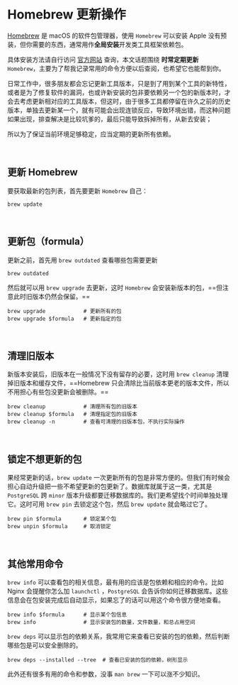 # Homebrew 更新操作

[Homebrew](https://brew.sh/index_zh-cn.html) 是 macOS 的软件包管理器，使用 `Homebrew` 可以安装 Apple 没有预装，但你需要的东西，通常用作**全局安装**开发类工具框架依赖包。

具体安装方法请自行访问 [官方网站](https://brew.sh/index_zh-cn.html) 查询，本文话题围绕 **时常定期更新** `Homebrew`，主要为了帮我记录常用的命令方便以后查阅，也希望它也能帮到你。

日常工作中，很多朋友都会忘记更新工具版本，只是到了用到某个工具的新特性，或者是为了修复软件的漏洞，也或许新安装的包非要依赖另一个包的新版本时，才会去考虑更新相对应的工具版本，但这时，由于很多工具都停留在许久之前的历史版本，单独去更新某一个，就有可能会出现连锁反应，导致环境出错，而这种问题如果出现，排查解决是比较坑爹的，最后只能导致拆掉所有，从新去安装；

所以为了保证当前环境足够稳定，应当定期的更新所有依赖。

<br/>

## 更新 Homebrew

要获取最新的包列表，首先要更新 `Homebrew` 自己：

```
brew update
```

<br/>

## 更新包（formula）

更新之前，首先用 `brew outdated` 查看哪些包需要更新

```
brew outdated
```

然后就可以用 `brew upgrade` 去更新，这时 `Homebrew` 会安装新版本的包，==但注意此时旧版本仍然会保留。==

```
brew upgrade            # 更新所有的包
brew upgrade $formula   # 更新指定的包
```

<br/>

## 清理旧版本

新版本安装后，旧版本在一般情况下没有留存的必要，这时用 `brew cleanup` 清理掉旧版本和缓存文件，==Homebrew 只会清除比当前版本更老的版本文件，所以不用担心有些包没更新会被删除。==

```
brew cleanup            # 清理所有包的旧版本
brew cleanup $formula   # 清理指定包的旧版本
brew cleanup -n         # 查看可清理的旧版本包，不执行实际操作
```

<br/>

## 锁定不想更新的包

果经常更新的话，`brew update` 一次更新所有的包是非常方便的。但我们有时候会担心自动升级把一些不希望更新的包更新了。数据库就属于这一类，尤其是 `PostgreSQL` 跨 `minor` 版本升级都要迁移数据库的。我们更希望找个时间单独处理它。这时可用 `brew pin` 去锁定这个包，然后 `brew update` 就会略过它了。

```
brew pin $formula       # 锁定某个包
brew unpin $formula     # 取消锁定
```

<br/>

## 其他常用命令

`brew info` 可以查看包的相关信息，最有用的应该是包依赖和相应的命令。比如 Nginx 会提醒你怎么加 `launchctl` ，`PostgreSQL` 会告诉你如何迁移数据库。这些信息会在包安装完成后自动显示，如果忘了的话可以用这个命令很方便地查看。

```
brew info $formula      # 显示某个包信息
brew info               # 显示安装包的数量，文件数量，和总占用空间
```

`brew deps` 可以显示包的依赖关系，我常用它来查看已安装的包的依赖，然后判断哪些包是可以安全删除的。

```
brew deps --installed --tree  # 查看已安装的包的依赖，树形显示
```

此外还有很多有用的命令和参数，没事 `man brew` 一下可以涨不少知识。
